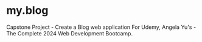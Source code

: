 # my.blog
Capstone Project - Create a Blog web application
For Udemy, Angela Yu's - The Complete 2024 Web Development Bootcamp.
